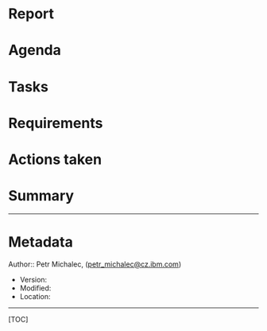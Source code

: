 # Report

# Agenda

# Tasks

# Requirements

# Actions taken

# Summary


- - -

# Metadata
Author:: Petr Michalec, (<petr_michalec@cz.ibm.com>)

* Version:	<REVISION>
* Modified: <TIMESTAMP>
* Location:	<PWD>

- - -
[TOC]


